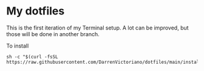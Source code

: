 # My dotfiles

This is the first iteration of my Terminal setup.
A lot can be improved, but those will be done in another branch.

To install
```
sh -c "$(curl -fsSL https://raw.githubusercontent.com/DarrenVictoriano/dotfiles/main/install.sh)"
```